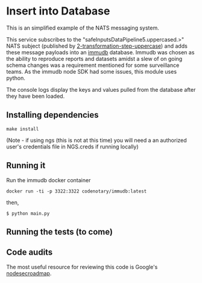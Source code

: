 # Insert into Database

This is an simplified example of the NATS messaging system.

This service subscribes to the "safeInputsDataPipeline5.uppercased.>" NATS subject (published by [2-transformation-step-uppercase](../2-processing-step-uppercase)) and adds these message payloads into an [immudb](https://immudb.io/) database.  Immudb was chosen as the ability to reproduce reports and datasets amidst a slew of on going schema changes was a requirement mentioned for some surveillance teams.  As the immudb node SDK had some issues, this module uses python.  

The console logs display the keys and values pulled from the database after they have been loaded.

## Installing dependencies

```
make install
```
(Note - if using ngs (this is not at this time) you will need a an authorized user's credentials file in NGS.creds if running locally)

## Running it

Run the immudb docker container 
```
docker run -ti -p 3322:3322 codenotary/immudb:latest
```
then,
```
$ python main.py
```

## Running the tests (to come)


## Code audits

The most useful resource for reviewing this code is Google's [nodesecroadmap](https://github.com/google/node-sec-roadmap).

